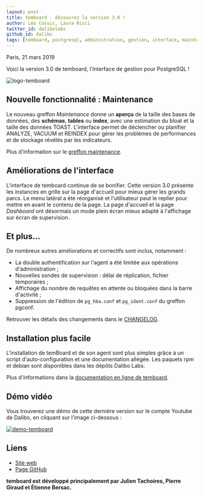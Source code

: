 ```yaml
---
layout: post
title: temboard - découvrez la version 3.0 !
author: Léo Cossic, Laura Ricci
twitter_id: dalibolabs
github_id: dalibo
tags: [temboard, postgresql, administration, gestion, interface, maintenance]
---
```


Paris, 21 mars 2019

Voici la version 3.0 de temboard, l'interface de gestion pour PostgreSQL !

<!--MORE-->

![logo-temboard](https://raw.githubusercontent.com/dalibo/blog/gh-pages/img/temboard-bandeau-orange-catchphrase-ombre.png)


## Nouvelle fonctionnalité : Maintenance

Le nouveau greffon *Maintenance* donne un **aperçu** de la taille des bases de données, des **schémas**, **tables** ou **index**, avec une estimation du bloat et la taille des données TOAST. L'interface permet de déclencher ou planifier ANALYZE, VACUUM et REINDEX pour gérer les problèmes de performances et de stockage révélés par les indicateurs.

Plus d'information sur le [greffon maintenance](https://temboard.readthedocs.io/en/latest/temboard-howto-maintenance/).

## Améliorations de l'interface

L'interface de temboard continue de se bonifier. Cette version 3.0 présente les instances en grille sur la page d'accueil pour mieux gérer les grands parcs. Le menu latéral a été réorganisé et l'utilisateur peut le replier pour mettre en avant le contenu de la page. La page d'accueil et la page *Dashboard* ont désormais un mode plein écran mieux adapté à l'affichage sur écran de supervision.


## Et plus…

De nombreux autres améliorations et correctifs sont inclus, notamment :

   * La double authentification sur l'agent a été limitée aux opérations d'administration ;
   * Nouvelles sondes de supervision : délai de réplication, fichier temporaires ;
   * Affichage du nombre de requêtes en attente ou bloquées dans la barre d'activité ;
   * Suppression de l'édition de `pg_hba.conf` et `pg_ident.conf` du greffon pgconf.

Retrouver les détails des changements dans le [CHANGELOG](https://temboard.readthedocs.io/en/latest/CHANGELOG/).


## Installation plus facile

L'installation de temBoard et de son agent sont plus simples grâce à un script d'auto-configuration et une documentation allégée. Les paquets rpm et debian sont disponibles dans les dépôts Dalibo Labs. 

Plus d'informations dans la [documentation en ligne de temboard](https://temboard.readthedocs.io/en/v3/).


## Démo vidéo

Vous trouverez une démo de cette dernière version sur le compte Youtube de Dalibo, en cliquant sur l'image ci-dessous :

[![demo-temboard](https://raw.githubusercontent.com/dalibo/blog/gh-pages/img/screen-temboard.png)](
https://youtu.be/0gSzKYTHEEw "Demo temboard")


## Liens
  * [Site web](https://dali.bo/temboard)  
  * [Page GitHub](https://github.com/dalibo/temboard)


**temboard est développé principalement par Julien Tachoires, Pierre Giraud et Étienne Bersac.**
